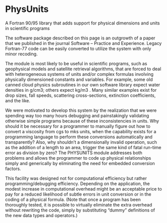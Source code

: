 # PhysUnits
A Fortran 90/95 library that adds support for physical dimensions and units in scientific programs

The software package described on this page is an outgrowth of a paper that we published in the journal  Software – Practice and Experience.   Legacy Fortran-77 code can be easily converted to utilize the system with only minor recoding.

The module is most likely to be useful in scientific programs, such as geophysical models and satellite retrieval algorithms, that are forced to deal with heterogeneous systems of units and/or complex formulas involving physically dimensioned constants and variables. For example, some old canned cloud physics subroutines in our own software library expect water densities in g/cm3; others expect kg/m3 . Many similar examples exist for drop sizes, fall speeds, scattering cross-sections, extinction coefficients, and the like.

We were motivated to develop this system by the realization that we were spending way too many hours debugging and painstakingly validating otherwise simple programs because of these inconsistencies in units.  Why should it be necessary for a programmer to manually figure out how to convert a viscosity from cgs to mks units, when the capability exists for a programming language to perform these conversions automatically and transparently?  Also, why shouldn’t a dimensionally invalid operation, such as the addition of a length to an area, trigger the same kind of fatal run-time error as division by zero?  The PHYSUNITS module addresses both problems and allows the programmer to code up physical relationships simply and generically by eliminating the need for embedded conversion factors.

This  facility was designed not for computational efficiency but rather programming/debugging efficiency.   Depending on the application, the modest increase in computational overhead might be an acceptable price to pay for a reduced likelihood of  subtle errors in unit conversion or in the coding of a physical formula.  (Note that once a program has been thoroughly tested, it is possible to virtually eliminate the extra overhead without rewriting the code, simply by substituting “dummy” definitions of the new data types and operators.)
